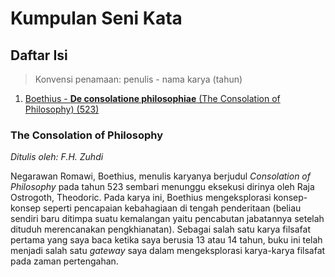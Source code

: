 # Kumpulan Seni Kata

## Daftar Isi

> Konvensi penamaan: penulis - nama karya (tahun)

1. [Boethius - **De consolatione philosophiae** (The Consolation of Philosophy) (523)](#The-Consolation-of-Philosophy)

### The Consolation of Philosophy
*Ditulis oleh: F.H. Zuhdi*

Negarawan Romawi, Boethius, menulis karyanya berjudul *Consolation of Philosophy* pada tahun 523 sembari menunggu eksekusi dirinya oleh Raja Ostrogoth, Theodoric. Pada karya ini, Boethius mengeksplorasi konsep-konsep seperti pencapaian kebahagiaan di tengah penderitaan (beliau sendiri baru ditimpa suatu kemalangan yaitu pencabutan jabatannya setelah dituduh merencanakan pengkhianatan). Sebagai salah satu karya filsafat pertama yang saya baca ketika saya berusia 13 atau 14 tahun, buku ini telah menjadi salah satu *gateway* saya dalam mengeksplorasi karya-karya filsafat pada zaman pertengahan.